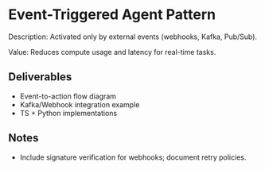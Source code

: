 # Event-Triggered Agent Pattern

Description: Activated only by external events (webhooks, Kafka, Pub/Sub).

Value: Reduces compute usage and latency for real-time tasks.

## Deliverables

- Event-to-action flow diagram
- Kafka/Webhook integration example
- TS + Python implementations

## Notes

- Include signature verification for webhooks; document retry policies.
